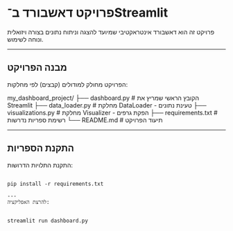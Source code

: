 # פרויקט דאשבורד ב־Streamlit

פרויקט זה הוא דאשבורד אינטראקטיבי שמיועד להצגה וניתוח נתונים בצורה ויזואלית ונוחה לשימוש.

---

## מבנה הפרויקט

הפרויקט מחולק למודולים (קבצים) לפי מחלקות:

my_dashboard_project/
├── dashboard.py # הקובץ הראשי שמריץ את Streamlit
├── data_loader.py # מחלקת DataLoader - טעינת נתונים
├── visualizations.py # מחלקת Visualizer - הפקת גרפים
├── requirements.txt # רשימת ספריות נדרשות
└── README.md # תיעוד הפרויקט


---

## התקנת הספריות

התקנת התלויות הדרושות:

```Terminal

pip install -r requirements.txt

---
להרצת האפליקציה:


streamlit run dashboard.py
